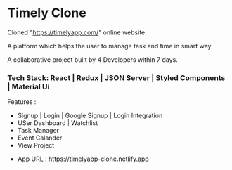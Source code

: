 <h1>Timely Clone </h1>

Cloned "https://timelyapp.com/" online website.

A platform which helps the user to manage task and time in smart way

A collaborative project built by 4 Developers within 7 days.
<h3>Tech Stack: React | Redux | JSON Server | Styled Components | Material Ui </h3>
Features : 
<ul>
<li>Signup | Login | Google Signup | Login Integration</li>
<li>USer Dashboard | Watchlist</li>
<li>Task Manager</li>
<li>Event Calander</li>
<li>View Project </p></li>
</ul>
 
 <ul>
 <li>App URL : https://timelyapp-clone.netlify.app</li>
</li>
</ul>
